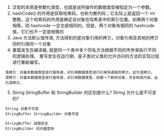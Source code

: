 

1. 泛型的本质是参数化类型，也就是说所操作的数据类型被指定为一个参数。
2. hashCode() 的作用是获取哈希码，也称为散列码；它实际上是返回一个 int 整数。这个哈希码的作用是确定该对象在哈希表中的索引位置。如果两个对象相等，则 hashcode 一定也是相同的。但是，两个对象有相同的 hashcode 值，它们也不一定是相等的 
3. Java 方法默认值传递, 方法得到的是对象引用的拷贝，对象引用及其他的拷贝同时引用同一个对象
4. 重载发生在编译器, 就是同一个类中多个同名方法根据不同的传参来执行不同的逻辑处理。 重写发生在运行期，是子类对父类的允许访问的方法的实现过程进行重新编写。

```
浅拷贝：对基本数据类型进行值传递，对引用数据类型进行引用传递般的拷贝，此为浅拷贝。
深拷贝：对基本数据类型进行值传递，对引用数据类型，创建一个新的对象，并复制其内容，此为深拷贝。
```

5. String StringBuffer 和 StringBuilder 的区别是什么? String 为什么是不可变的?

```
String 对象不可变
StringBuffer StringBuilder 对象可变

StringBuffer 线程安全
StringBuilder 访问速度快
```